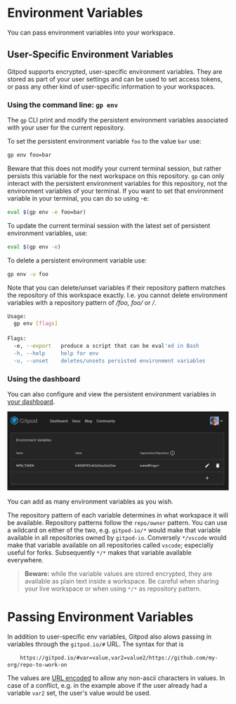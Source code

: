 # Environment Variables

You can pass environment variables into your workspace.

## User-Specific Environment Variables
Gitpod supports encrypted, user-specific environment variables.
They are stored as part of your user settings and can be used to set access tokens, or pass any other kind of user-specific information to your workspaces.

### Using the command line: `gp env`

The `gp` CLI print and modify the persistent environment variables associated with your user for the current repository.

To set the persistent environment variable `foo` to the value `bar` use:
```sh
gp env foo=bar
```

Beware that this does not modify your current terminal session, but rather persists this variable for the next workspace on this repository.
`gp` can only interact with the persistent environment variables for this repository, not the environment variables of your terminal.
If you want to set that environment variable in your terminal, you can do so using -e:
```sh
eval $(gp env -e foo=bar)
```

To update the current terminal session with the latest set of persistent environment variables, use:
```sh
eval $(gp env -e)
```

To delete a persistent environment variable use:
```sh
gp env -u foo
```

Note that you can delete/unset variables if their repository pattern matches the repository of this workspace exactly. I.e. you cannot
delete environment variables with a repository pattern of */foo, foo/* or */*.

```sh
Usage:
  gp env [flags]

Flags:
  -e, --export   produce a script that can be eval'ed in Bash
  -h, --help     help for env
  -u, --unset    deletes/unsets persisted environment variables
```

### Using the dashboard

You can also configure and view the persistent environment variables in [your dashboard](https://gitpod.io/environment-variables/).

![Environment Vriables in Dashboard](./images/env-var-dashboard.png)

You can add as many environment variables as you wish.

The repository pattern of each variable determines in what workspace it will be available.
Repository patterns follow the `repo/owner` pattern. You can use a wildcard on either of the two, e.g. `gitpod-io/*` would make that variable available in all repositories owned by `gitpod-io`.
Conversely `*/vscode` would make that variable available on all repositories called `vscode`; especially useful for forks.
Subsequently `*/*` makes that variable available everywhere.

> **Beware:** while the variable values are stored encrypted, they are available as plain text inside a workspace. Be careful when sharing your live workspace or when using `*/*` as repository pattern.

# Passing Environment Variables

In addition to user-specific env variables, Gitpod also alows passing in variables through the `gitpod.io/#` URL.
The syntax for that is
```
    https://gitpod.io/#var=value,var2=value2/https://github.com/my-org/repo-to-work-on
```

The values are [URL encoded](https://www.w3schools.com/tags/ref_urlencode.asp) to allow any non-ascii characters in values.
In case of a conflict, e.g. in the example above if the user already had a variable `var2` set, the user's value would be used.
